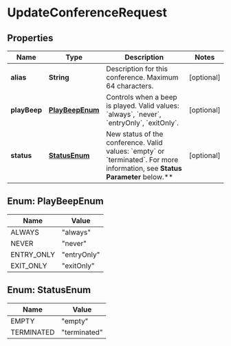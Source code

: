 

# UpdateConferenceRequest


## Properties

Name | Type | Description | Notes
------------ | ------------- | ------------- | -------------
**alias** | **String** | Description for this conference. Maximum 64 characters. |  [optional]
**playBeep** | [**PlayBeepEnum**](#PlayBeepEnum) | Controls when a beep is played. Valid values: &#x60;always&#x60;, &#x60;never&#x60;, &#x60;entryOnly&#x60;, &#x60;exitOnly&#x60;. |  [optional]
**status** | [**StatusEnum**](#StatusEnum) | New status of the conference. Valid values: &#x60;empty&#x60; or &#x60;terminated&#x60;. For more information, see **Status Parameter** below.** |  [optional]



## Enum: PlayBeepEnum

Name | Value
---- | -----
ALWAYS | &quot;always&quot;
NEVER | &quot;never&quot;
ENTRY_ONLY | &quot;entryOnly&quot;
EXIT_ONLY | &quot;exitOnly&quot;



## Enum: StatusEnum

Name | Value
---- | -----
EMPTY | &quot;empty&quot;
TERMINATED | &quot;terminated&quot;



